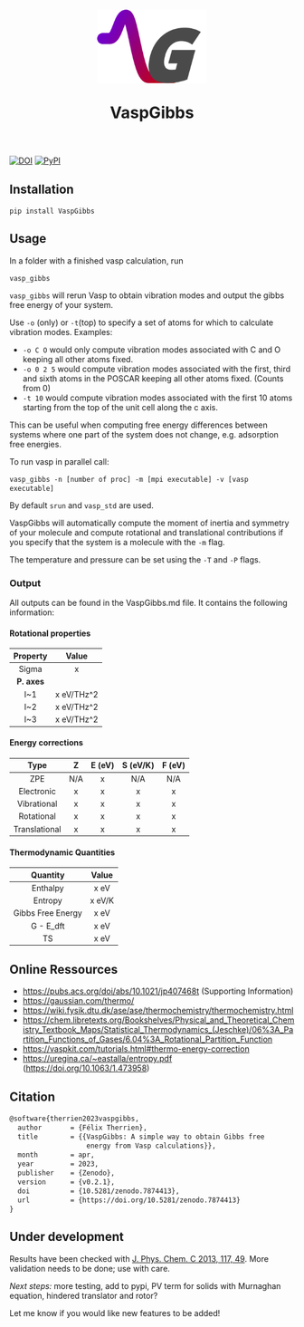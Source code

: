 <h1 align="center">
<img src="https://raw.githubusercontent.com/ftherrien/VaspGibbs/3e20b2fadb4c5cdf328a1a3194374cf6318bf84a/docs/VGlogo.svg" height="130">

VaspGibbs
</h1>
<br>

[![DOI](https://zenodo.org/badge/DOI/10.5281/zenodo.7874413.svg)](https://doi.org/10.5281/zenodo.7874413)
[![PyPI](https://img.shields.io/pypi/v/vaspgibbs)](https://pypi.org/project/VaspGibbs/)

## Installation

```
pip install VaspGibbs
```
## Usage

In a folder with a finished vasp calculation, run
```
vasp_gibbs
```

`vasp_gibbs` will rerun Vasp to obtain vibration modes and output the gibbs free energy of your system.

Use `-o` (only) or `-t`(top) to specify a set of atoms for which to calculate vibration modes. Examples:

 * `-o C O` would only compute vibration modes associated with C and O keeping all other atoms fixed.
 * `-o 0 2 5` would compute vibration modes associated with the first, third and sixth atoms in the POSCAR keeping all other atoms fixed. (Counts from 0)
 * `-t 10` would compute vibration modes associated with the first 10 atoms starting from the top of the unit cell along the c axis.

This can be useful when computing free energy differences between systems where one part of the system does not change, e.g. adsorption free energies.

To run vasp in parallel call:
```
vasp_gibbs -n [number of proc] -m [mpi executable] -v [vasp executable]
```

By default `srun` and `vasp_std` are used.

VaspGibbs will automatically compute the moment of inertia and symmetry of your molecule and compute rotational and translational contributions if you specify that the system is a molecule with the `-m` flag.

The temperature and pressure can be set using the `-T` and `-P` flags.

### Output

All outputs can be found in the VaspGibbs.md file. It contains the following information:

#### Rotational properties
|     Property     |          Value          |
| :--------------: | :---------------------: |
|      Sigma       |            x            |
|   **P. axes**    |                         |
|       I~1        |       x        eV/THz^2 |
|       I~2        |       x        eV/THz^2 |
|       I~3        |       x        eV/THz^2 |


#### Energy corrections
|      Type      |       Z        |     E (eV)     |    S (eV/K)    |     F (eV)     |
| :------------: | :------------: | :------------: | :------------: | :------------: |
|      ZPE       |      N/A       |        x       |      N/A       |      N/A       |
|   Electronic   |        x       |        x       |        x       |        x       |
|  Vibrational   |        x       |        x       |        x       |        x       |
|   Rotational   |        x       |        x       |        x       |        x       |
| Translational  |        x       |        x       |        x       |        x       |


#### Thermodynamic Quantities
|     Quantity      |        Value        |
| :---------------: | :-----------------: |
|     Enthalpy      |          x      eV  |
|      Entropy      |          x     eV/K |
| Gibbs Free Energy |          x      eV  |
|     G - E_dft     |          x      eV  |
|        TS         |          x      eV  |

## Online Ressources

* https://pubs.acs.org/doi/abs/10.1021/jp407468t (Supporting Information)
* https://gaussian.com/thermo/
* https://wiki.fysik.dtu.dk/ase/ase/thermochemistry/thermochemistry.html
* https://chem.libretexts.org/Bookshelves/Physical_and_Theoretical_Chemistry_Textbook_Maps/Statistical_Thermodynamics_(Jeschke)/06%3A_Partition_Functions_of_Gases/6.04%3A_Rotational_Partition_Function
* https://vaspkit.com/tutorials.html#thermo-energy-correction
* https://uregina.ca/~eastalla/entropy.pdf (https://doi.org/10.1063/1.473958)

## Citation

```
@software{therrien2023vaspgibbs,
  author       = {Félix Therrien},
  title        = {{VaspGibbs: A simple way to obtain Gibbs free 
                   energy from Vasp calculations}},
  month        = apr,
  year         = 2023,
  publisher    = {Zenodo},
  version      = {v0.2.1},
  doi          = {10.5281/zenodo.7874413},
  url          = {https://doi.org/10.5281/zenodo.7874413}
}
```

## Under development

Results have been checked with [J. Phys. Chem. C 2013, 117, 49](https://pubs.acs.org/doi/abs/10.1021/jp407468t). More validation needs to be done; use with care.

*Next steps:* more testing, add to pypi, PV term for solids with Murnaghan equation, hindered translator and rotor?

Let me know if you would like new features to be added!

